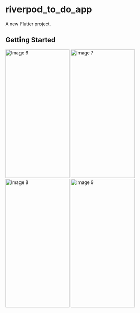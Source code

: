 # riverpod_to_do_app

A new Flutter project.

## Getting Started

<img src="https://github.com/user-attachments/assets/e81f00a2-5918-4a1b-b2e4-c7682419fea5" alt="Image 6" height="400" width="200">
<img src="https://github.com/user-attachments/assets/4f6faca9-a487-4a3c-ab3a-3c1783aac9ac" alt="Image 7" height="400" width="200">
<img src="https://github.com/user-attachments/assets/ab7410c7-bcc4-44af-901b-6cedd79d74e5" alt="Image 8" height="400" width="200">
<img src="https://github.com/user-attachments/assets/df6f284d-c360-4551-8473-2cfe0a4e67b9" alt="Image 9" height="400" width="200">
